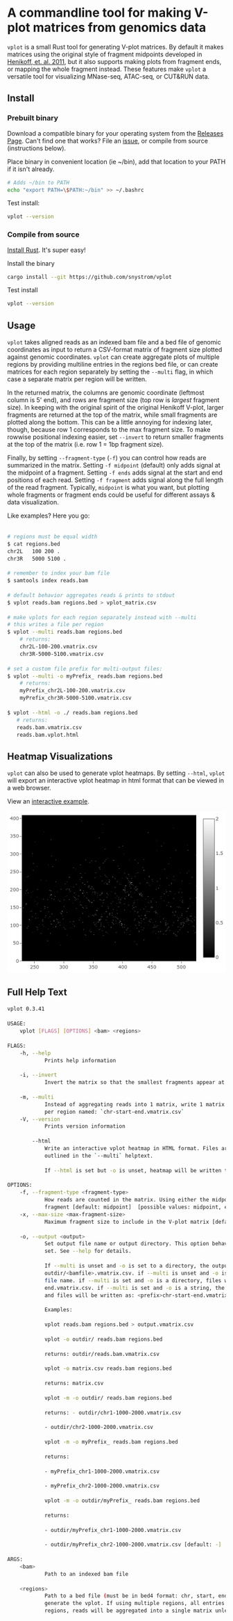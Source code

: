 # A commandline tool for making V-plot matrices from genomics data

`vplot` is a small Rust tool for generating V-plot matrices. By default it makes
matrices using the original style of fragment midpoints developed in [Henikoff,
et. al. 2011](https://www.pnas.org/content/108/45/18318), but it also supports
making plots from fragment ends, or mapping the whole fragment instead. These
features make `vplot` a versatile tool for visualizing MNase-seq, ATAC-seq, or
CUT&RUN data.

## Install

### Prebuilt binary

Download a compatible binary for your operating system from the [Releases
Page](https://github.com/snystrom/vplot/releases). Can't find one that works?
File an [issue](https://github.com/snystrom/vplot/issues), or compile from
source (instructions below).

Place binary in convenient location (ie ~/bin), add that location to your PATH
if it isn't already.

``` sh
# Adds ~/bin to PATH
echo "export PATH=\$PATH:~/bin" >> ~/.bashrc
```

Test install:

``` sh
vplot --version
```

### Compile from source

[Install Rust](https://www.rust-lang.org/tools/install). It's super easy!

Install the binary
``` sh
cargo install --git https://github.com/snystrom/vplot
```

Test install
``` sh
vplot --version
```

## Usage

`vplot` takes aligned reads as an indexed bam file and a bed file of genomic
coordinates as input to return a CSV-format matrix of fragment size plotted
against genomic coordinates. `vplot` can create aggregate plots of multiple
regions by providing multiline entries in the regions bed file, or can create
matrices for each region separately by setting the `--multi` flag, in which case
a separate matrix per region will be written.

In the returned matrix, the columns are genomic coordinate (leftmost
column is 5' end), and rows are fragment size (top row is *largest* fragment size).
In keeping with the original spirit of the original Henikoff V-plot, larger fragments are
returned at the top of the matrix, while small fragments are plotted along the
bottom. This can be a little annoying for indexing later, though, because row 1
corresponds to the max fragment size. To make rowwise positional indexing
easier, set `--invert` to return smaller fragments at the top of the matrix
(i.e. row 1 = 1bp fragment size).

Finally, by setting `--fragment-type` (`-f`) you can control how reads are
summarized in the matrix. Setting `-f midpoint` (default) only adds signal at
the midpoint of a fragment. Setting `-f ends` adds signal at the start and end
positions of each read. Setting `-f fragment` adds signal along the full length
of the read fragment. Typically, `midpoint` is what you want, but plotting whole
fragments or fragment ends could be useful for different assays & data visualization.

Like examples? Here you go:

``` sh

# regions must be equal width
$ cat regions.bed
chr2L   100 200 .
chr3R   5000 5100 .

# remember to index your bam file
$ samtools index reads.bam

# default behavior aggregates reads & prints to stdout
$ vplot reads.bam regions.bed > vplot_matrix.csv

# make vplots for each region separately instead with --multi
# this writes a file per region
$ vplot --multi reads.bam regions.bed 
    # returns:
    chr2L-100-200.vmatrix.csv
    chr3R-5000-5100.vmatrix.csv

# set a custom file prefix for multi-output files:
$ vplot --multi -o myPrefix_ reads.bam regions.bed 
    # returns:
    myPrefix_chr2L-100-200.vmatrix.csv
    myPrefix_chr3R-5000-5100.vmatrix.csv
    
$ vplot --html -o ./ reads.bam regions.bed 
   # returns:
   reads.bam.vmatrix.csv
   reads.bam.vplot.html
```


## Heatmap Visualizations

`vplot` can also be used to generate vplot heatmaps. By setting `--html`,
`vplot` will export an interactive vplot heatmap in html format that can be
viewed in a web browser.

View an [interactive example](snystrom.github.io/vplot-heatmap-example.html).

![vplot heatmap example](img/vplot-example.png)


## Full Help Text

``` sh
vplot 0.3.41

USAGE:
    vplot [FLAGS] [OPTIONS] <bam> <regions>

FLAGS:
    -h, --help       
            Prints help information

    -i, --invert     
            Invert the matrix so that the smallest fragments appear at the top

    -m, --multi      
            Instead of aggregating reads into 1 matrix, write 1 matrix for each region. Matrices are written as 1 csv
            per region named: `chr-start-end.vmatrix.csv`
    -V, --version    
            Prints version information

        --html       
            Write an interactive vplot heatmap in HTML format. Files are suffixed with `.vplot.html` following the rules
            outlined in the `--multi` helptext.
            
            If --html is set but -o is unset, heatmap will be written to "{bamfile}.vplot.html".

OPTIONS:
    -f, --fragment-type <fragment-type>    
            How reads are counted in the matrix. Using either the midpoint of the fragment, fragment ends, or the whole
            fragment [default: midpoint]  [possible values: midpoint, ends, fragment]
    -x, --max-size <max-fragment-size>     
            Maximum fragment size to include in the V-plot matrix [default: 700]

    -o, --output <output>                  
            Set output file name or output directory. This option behaves differently depending on which input flags are
            set. See --help for details.
            
            If --multi is unset and -o is set to a directory, the output file will be written to:
            outdir/<bamfile>.vmatrix.csv. if --multi is unset and -o is a file path, output file will be written to this
            file name. if --multi is set and -o is a directory, files will be written to outdir as: outdir/chr-start-
            end.vmatrix.csv. if --multi is set and -o is a string, the string will be used as a prefix,
            and files will be written as: <prefix>chr-start-end.vmatrix.csv.
            
            Examples:
            
            vplot reads.bam regions.bed > output.vmatrix.csv
            
            vplot -o outdir/ reads.bam regions.bed
            
            returns: outdir/reads.bam.vmatrix.csv
            
            vplot -o matrix.csv reads.bam regions.bed
            
            returns: matrix.csv
            
            vplot -m -o outdir/ reads.bam regions.bed
            
            returns: - outdir/chr1-1000-2000.vmatrix.csv
            
            - outdir/chr2-1000-2000.vmatrix.csv
            
            vplot -m -o myPrefix_ reads.bam regions.bed
            
            returns:
            
            - myPrefix_chr1-1000-2000.vmatrix.csv
            
            - myPrefix_chr2-1000-2000.vmatrix.csv
            
            vplot -m -o outdir/myPrefix_ reads.bam regions.bed
            
            returns:
            
            - outdir/myPrefix_chr1-1000-2000.vmatrix.csv
            
            - outdir/myPrefix_chr2-1000-2000.vmatrix.csv [default: -]

ARGS:
    <bam>        
            Path to an indexed bam file

    <regions>    
            Path to a bed file (must be in bed4 format: chr, start, end, strand) Of a region (or regions) in which to
            generate the vplot. If using multiple regions, all entries must be the same width. If setting multiple
            regions, reads will be aggregated into a single matrix unless `--multi` is set
```
